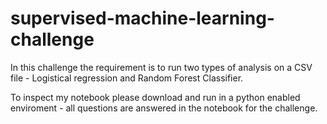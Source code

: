# supervised-machine-learning-challenge

In this challenge the requirement is to run two types of analysis on a CSV file - Logistical regression and Random Forest Classifier.

To inspect my notebook please download and run in a python enabled enviroment - all questions are answered in the notebook for the challenge.
